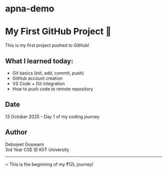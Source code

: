 # apna-demo
# My First GitHub Project 🚀

This is my first project pushed to GitHub!

## What I learned today:
- Git basics (init, add, commit, push)
- GitHub account creation
- VS Code + Git integration
- How to push code to remote repository

## Date
13 October 2025 - Day 1 of my coding journey

## Author
Debojeet Goswami
<br>
3rd Year CSE @ KIIT University

---
⭐ This is the beginning of my ₹12L journey!